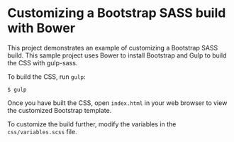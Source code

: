 Customizing a Bootstrap SASS build with Bower
=============================================

This project demonstrates an example of customizing a Bootstrap SASS build.  This sample project uses Bower to install Bootstrap and Gulp to build the CSS with gulp-sass.

To build the CSS, run `gulp`:

    $ gulp

Once you have built the CSS, open `index.html` in your web browser to view the customized Bootstrap template.

To customize the build further, modify the variables in the `css/variables.scss` file.
